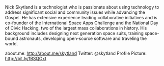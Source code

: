 ﻿---
name: Nicholas Skytland
description: Global Strategist, Code for the Kingdom
picture: nicholas_skytland.jpg

---

Nick Skytland is a technologist who is passionate about using technology to address significant social and community issues while advancing the Gospel.  He has extensive experience leading collaborative initiatives and is co-founder of the International Space Apps Challenge and the National Day of Civic Hacking, two of the largest mass collaborations in history. His background includes designing next generation space suits, training space-bound astronauts, developing open-source software and traveling the world.  

about.me: http://about.me/skytland 
Twitter: @skytland
Profile Picture: http://bit.ly/1BSQOxt